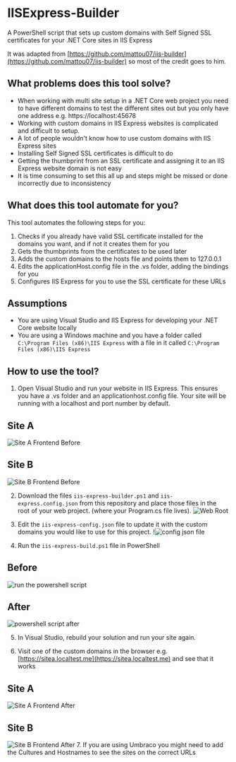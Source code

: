 # IISExpress-Builder

A PowerShell script that sets up custom domains with Self Signed SSL certificates for your .NET Core sites in IIS Express

It was adapted from [https://github.com/mattou07/iis-builder](https://github.com/mattou07/iis-builder) so most of the credit goes to him.

## What problems does this tool solve?

- When working with multi site setup in a .NET Core web project you need to have different domains to test the different sites out but you only have one address e.g. https://localhost:45678
- Working with custom domains in IIS Express websites is complicated and difficult to setup.
- A lot of people wouldn't know how to use custom domains with IIS Express sites
- Installing Self Signed SSL certificates is difficult to do
- Getting the thumbprint from an SSL certificate and assigning it to an IIS Express website domain is not easy
- It is time consuming to set this all up and steps might be missed or done incorrectly due to inconsistency

## What does this tool automate for you?

This tool automates the following steps for you:

1. Checks if you already have valid SSL certificate installed for the domains you want, and if not it creates them for you
2. Gets the thumbprints from the certificates to be used later
3. Adds the custom domains to the hosts file and points them to 127.0.0.1
4. Edits the applicationHost.config file in the .vs folder, adding the bindings for you
5. Configures IIS Express for you to use the SSL certificate for these URLs

## Assumptions

- You are using Visual Studio and IIS Express for developing your .NET Core website locally
- You are using a Windows machine and you have a folder called `C:\Program Files (x86)\IIS Express` with a file in it called `C:\Program Files (x86)\IIS Express`

## How to use the tool?

1. Open Visual Studio and run your website in IIS Express. This ensures you have a .vs folder and an applicationhost.config file.
Your site will be running with a localhost and port number by default.

## Site A
![Site A Frontend Before](/images/site-a-frontend-before.png)

## Site B
![Site B Frontend Before](/images/site-b-frontend-before.png)

2. Download the files `iis-express-builder.ps1` and `iis-express.config.json` from this repository and place those files in the root of your web project. (where your Program.cs file lives).
![Web Root](/images/web-root.png)

3. Edit the `iis-express-config.json` file to update it with the custom domains you would like to use for this project.
!![config json file](/images/config-json.png)

4. Run the `iis-express-build.ps1` file in PowerShell

## Before
![run the powershell script](/images/command-prompt-before.png)

## After
![powershell script after](/images/command-prompt-finished.png)

5. In Visual Studio, rebuild your solution and run your site again.

6. Visit one of the custom domains in the browser e.g. [https://sitea.localtest.me](https://sitea.localtest.me) and see that it works

## Site A
![Site A Frontend After](/images/site-a-frontend-after.png)

## Site B
![Site B Frontend After](/images/site-b-frontend-after.png)
7. If you are using Umbraco you might need to add the Cultures and Hostnames to see the sites on the correct URLs

